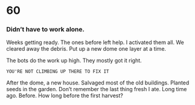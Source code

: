 # 60

### Didn’t have to work alone.

Weeks getting ready. The ones before left help. I activated them all. We cleared away the debris. Put up a new dome one layer at a time. 

The bots do the work up high. They mostly got it right. 

`YOU'RE NOT CLIMBING UP THERE TO FIX IT` 

After the dome, a new house.  Salvaged most of the old buildings. Planted seeds in the garden. Don’t remember the last thing fresh I ate. Long time ago. Before. How long before the first harvest? 